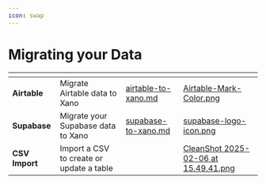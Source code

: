 ```yaml
---
icon: swap
---
```


# Migrating your Data

<table data-view="cards"><thead><tr><th></th><th></th><th data-hidden data-card-target data-type="content-ref"></th><th data-hidden data-card-cover data-type="files"></th></tr></thead><tbody><tr><td><strong>Airtable</strong></td><td>Migrate Airtable data to Xano</td><td><a href="airtable-to-xano.md">airtable-to-xano.md</a></td><td><a href="../../.gitbook/assets/Airtable-Mark-Color.png">Airtable-Mark-Color.png</a></td></tr><tr><td><strong>Supabase</strong></td><td>Migrate your Supabase data to Xano</td><td><a href="supabase-to-xano.md">supabase-to-xano.md</a></td><td><a href="../../.gitbook/assets/supabase-logo-icon.png">supabase-logo-icon.png</a></td></tr><tr><td><strong>CSV Import</strong></td><td>Import a CSV to create or update a table</td><td></td><td><a href="../../.gitbook/assets/CleanShot 2025-02-06 at 15.49.41.png">CleanShot 2025-02-06 at 15.49.41.png</a></td></tr></tbody></table>


